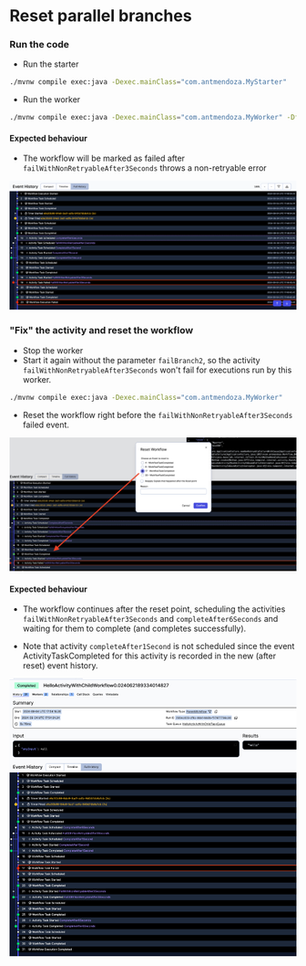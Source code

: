# Reset parallel branches


### Run the code

- Run the starter
```bash
./mvnw compile exec:java -Dexec.mainClass="com.antmendoza.MyStarter" 
```


- Run the worker
```bash
./mvnw compile exec:java -Dexec.mainClass="com.antmendoza.MyWorker" -DfailBranch2=true
```

#### Expected behaviour
- The workflow will be marked as failed after `failWithNonRetryableAfter3Seconds` throws a non-retryable error 

![img.png](docs/img.png)


### "Fix" the activity and reset the workflow 
- Stop the worker
- Start it again without the parameter `failBranch2`, so the activity `failWithNonRetryableAfter3Seconds` won't 
fail for executions run by this worker.

```bash
./mvnw compile exec:java -Dexec.mainClass="com.antmendoza.MyWorker"
```

- Reset the workflow right before the `failWithNonRetryableAfter3Seconds` failed event.

![](docs/img_reset.png)

#### Expected behaviour
- The workflow continues after the reset point, scheduling the activities `failWithNonRetryableAfter3Seconds` and `completeAfter6Seconds` and 
waiting for them to complete (and completes successfully).

- Note that activity `completeAfter1Second` is not scheduled since the event ActivityTaskCompleted for this activity 
is recorded in the new (after reset) event history. 

![img.png](docs/img_after_reset.png)
